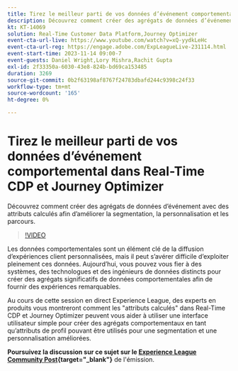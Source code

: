 ```yaml
---
title: Tirez le meilleur parti de vos données d’événement comportemental dans Real-Time CDP et Journey Optimizer
description: Découvrez comment créer des agrégats de données d’événement avec des attributs calculés afin d’améliorer la segmentation, la personnalisation et les parcours.
kt: KT-14069
solution: Real-Time Customer Data Platform,Journey Optimizer
event-cta-url-live: https://www.youtube.com/watch?v=xQ-yydkLeHc
event-cta-url-reg: https://engage.adobe.com/ExpLeagueLive-231114.html
event-start-time: 2023-11-14 09:00-7
event-guests: Daniel Wright,Lory Mishra,Rachit Gupta
exl-id: 2f33350a-6030-43e8-824b-bd69ca153485
duration: 3269
source-git-commit: 0b2f63198af8767f24783dbafd244c9398c24f33
workflow-type: tm+mt
source-wordcount: '165'
ht-degree: 0%

---
```


# Tirez le meilleur parti de vos données d’événement comportemental dans Real-Time CDP et Journey Optimizer

Découvrez comment créer des agrégats de données d’événement avec des attributs calculés afin d’améliorer la segmentation, la personnalisation et les parcours.

>[!VIDEO](https://video.tv.adobe.com/v/3425196/?quality=12&learn=on)

Les données comportementales sont un élément clé de la diffusion d’expériences client personnalisées, mais il peut s’avérer difficile d’exploiter pleinement ces données. Aujourd’hui, vous pouvez vous fier à des systèmes, des technologues et des ingénieurs de données distincts pour créer des agrégats significatifs de données comportementales afin de fournir des expériences remarquables.

Au cours de cette session en direct Experience League, des experts en produits vous montreront comment les &quot;attributs calculés&quot; dans Real-Time CDP et Journey Optimizer peuvent vous aider à utiliser une interface utilisateur simple pour créer des agrégats comportementaux en tant qu’attributs de profil pouvant être utilisés pour une segmentation et une personnalisation améliorées.

**Poursuivez la discussion sur ce sujet sur le [Experience League Community Post](https://experienceleaguecommunities.adobe.com/t5/real-time-customer-data-platform/experience-league-live-post-session-discussion-get-the-most-from/m-p/633722?profile.language=fr#M5){target="_blank"}** de l&#39;émission.

